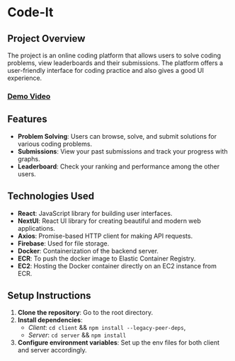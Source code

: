 # Code-It

## Project Overview

The project is an online coding platform that allows users to solve coding problems, view leaderboards and their submissions. The platform offers a user-friendly interface for coding practice and also gives a good UI experience.

### [Demo Video ](https://drive.google.com/file/d/1RL5U_G-GhumIjYhHkEGQjngar8jkoa7u/view?usp=sharing)

## Features

- **Problem Solving**: Users can browse, solve, and submit solutions for various coding problems.
- **Submissions**: View your past submissions and track your progress with graphs.
- **Leaderboard**: Check your ranking and performance among the other users.

## Technologies Used

- **React**: JavaScript library for building user interfaces.
- **NextUI**: React UI library for creating beautiful and modern web applications.
- **Axios**: Promise-based HTTP client for making API requests.
- **Firebase**: Used for file storage.
- **Docker**: Containerization of the backend server.
- **ECR**: To push the docker image to Elastic Container Registry.
- **EC2**: Hosting the Docker container directly on an EC2 instance from ECR.

## Setup Instructions

1. **Clone the repository**: Go to the root directory.
2. **Install dependencies**:
   - _Client_: `cd client` && `npm install --legacy-peer-deps`,
   - _Server_: `cd server` && `npm install`
3. **Configure environment variables**: Set up the env files for both client and server accordingly.

